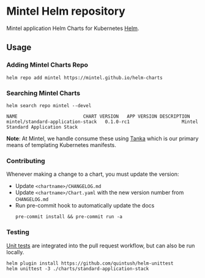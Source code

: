# Mintel Helm repository

Mintel application Helm Charts for Kubernetes [Helm](https://helm.sh/).

## Usage

### Adding Mintel Charts Repo
```
helm repo add mintel https://mintel.github.io/helm-charts
```

### Searching Mintel Charts
```
helm search repo mintel --devel
```
```
NAME              			CHART VERSION	APP VERSION	DESCRIPTION
mintel/standard-application-stack	0.1.0-rc1    	     		Mintel Standard Application Stack
```

**Note**: At Mintel, we handle consume these using [Tanka](https://tanka.dev/helm) which is our primary means of templating Kubernetes manifests.

### Contributing
Whenever making a change to a chart, you must update the version:
- Update `<chartname>/CHANGELOG.md`
- Update `<chartname>/Chart.yaml` with the new version number from `CHANGELOG.md`
- Run pre-commit hook to automatically update the docs
    ````
    pre-commit install && pre-commit run -a
    ````

### Testing
[Unit tests](https://github.com/quintush/helm-unittest) are integrated into the pull request workflow, but can also be run locally.
```
helm plugin install https://github.com/quintush/helm-unittest
helm unittest -3 ./charts/standard-application-stack
```
